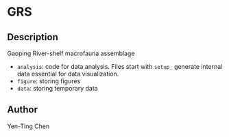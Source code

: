 # GRS
## Description
Gaoping River-shelf macrofauna assemblage
 - `analysis`: code for data analysis. Files start with `setup_` generate internal data essential for data visualization. 
 - `figure`: storing figures
 - `data`: storing temporary data

## Author
Yen-Ting Chen
